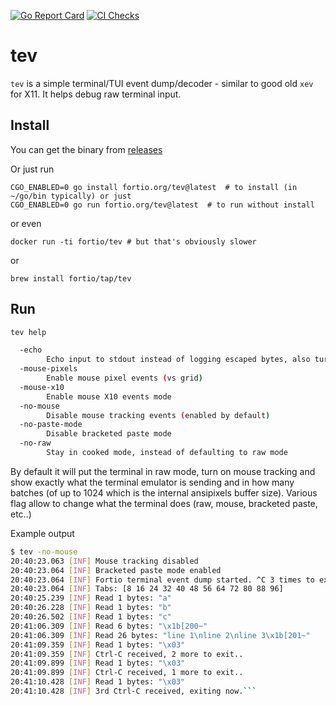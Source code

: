 <!-- [![GoDoc](https://godoc.org/fortio.org/tev?status.svg)](https://pkg.go.dev/fortio.org/tev) -->
[![Go Report Card](https://goreportcard.com/badge/fortio.org/tev)](https://goreportcard.com/report/fortio.org/tev)
[![CI Checks](https://github.com/fortio/tev/actions/workflows/include.yml/badge.svg)](https://github.com/fortio/tev/actions/workflows/include.yml)
# tev

`tev` is a simple terminal/TUI event dump/decoder - similar to good old `xev` for X11. It helps debug raw terminal input.

## Install
You can get the binary from [releases](https://github.com/fortio/tev/releases)

Or just run
```
CGO_ENABLED=0 go install fortio.org/tev@latest  # to install (in ~/go/bin typically) or just
CGO_ENABLED=0 go run fortio.org/tev@latest  # to run without install
```

or even
```
docker run -ti fortio/tev # but that's obviously slower
```

or
```
brew install fortio/tap/tev
```

## Run

```sh
tev help
```

```sh
  -echo
        Echo input to stdout instead of logging escaped bytes, also turns off mouse tracking
  -mouse-pixels
        Enable mouse pixel events (vs grid)
  -mouse-x10
        Enable mouse X10 events mode
  -no-mouse
        Disable mouse tracking events (enabled by default)
  -no-paste-mode
        Disable bracketed paste mode
  -no-raw
        Stay in cooked mode, instead of defaulting to raw mode
```

By default it will put the terminal in raw mode, turn on mouse tracking and show exactly what the terminal emulator is sending and in how many batches (of up to 1024 which is the internal ansipixels buffer size). Various flag allow to change what the terminal does (raw, mouse, bracketed paste, etc..)


Example output
```sh
$ tev -no-mouse
20:40:23.063 [INF] Mouse tracking disabled
20:40:23.064 [INF] Bracketed paste mode enabled
20:40:23.064 [INF] Fortio terminal event dump started. ^C 3 times to exit (or pkill tev). Ctrl-L clears the screen.
20:40:23.064 [INF] Tabs: [8 16 24 32 40 48 56 64 72 80 88 96]
20:40:25.239 [INF] Read 1 bytes: "a"
20:40:26.228 [INF] Read 1 bytes: "b"
20:40:26.502 [INF] Read 1 bytes: "c"
20:41:06.309 [INF] Read 6 bytes: "\x1b[200~"
20:41:06.309 [INF] Read 26 bytes: "line 1\nline 2\nline 3\x1b[201~"
20:41:09.359 [INF] Read 1 bytes: "\x03"
20:41:09.359 [INF] Ctrl-C received, 2 more to exit..
20:41:09.899 [INF] Read 1 bytes: "\x03"
20:41:09.899 [INF] Ctrl-C received, 1 more to exit..
20:41:10.428 [INF] Read 1 bytes: "\x03"
20:41:10.428 [INF] 3rd Ctrl-C received, exiting now.```
```
